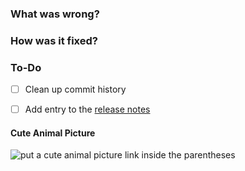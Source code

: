### What was wrong?



### How was it fixed?


### To-Do

[//]: # (Stay ahead of things, add list items here!)
- [ ] Clean up commit history

[//]: # (For important changes that should go into the release notes please add a newsfragment file as explained here: https://github.com/ethereum/py-evm/blob/master/newsfragments/README.md)

[//]: # (See: https://py-evm.readthedocs.io/en/latest/contributing.html#pull-requests)
- [ ] Add entry to the [release notes](https://github.com/ethereum/py-evm/blob/master/newsfragments/README.md)

#### Cute Animal Picture

![put a cute animal picture link inside the parentheses]()

